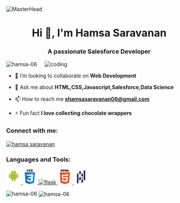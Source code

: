 ![MasterHead](https://360smsapp.com/wp-content/uploads/2018/12/Header-4-thegem-blog-default.png)
<h1 align="center">Hi 👋, I'm Hamsa Saravanan</h1>
<h3 align="center">A passionate Salesforce Developer</h3>
<img align="right" alt="coding" width="400" src="https://miro.medium.com/max/1400/1*qdAW1TjCN57h1lbuuzvchg.gif">

<p align="left"> <img src="https://komarev.com/ghpvc/?username=hamsa-06&label=Profile%20views&color=0e75b6&style=flat" alt="hamsa-06" /> </p>

- 👯 I’m looking to collaborate on **Web Development**

- 💬 Ask me about **HTML,CSS,Javascript,Salesforce,Data Science**

- 📫 How to reach me **shamsasaravanan06@gmail.com**

- ⚡ Fun fact **I love collecting chocolate wrappers**

<h3 align="left">Connect with me:</h3>
<p align="left">
<a href="https://linkedin.com/in/hamsa saravanan" target="blank"><img align="center" src="https://raw.githubusercontent.com/rahuldkjain/github-profile-readme-generator/master/src/images/icons/Social/linked-in-alt.svg" alt="hamsa saravanan" height="30" width="40" /></a>
</p>

<h3 align="left">Languages and Tools:</h3>
<p align="left"> <a href="https://developer.android.com" target="_blank" rel="noreferrer"> <img src="https://raw.githubusercontent.com/devicons/devicon/master/icons/android/android-original-wordmark.svg" alt="android" width="40" height="40"/> </a> <a href="https://www.w3schools.com/css/" target="_blank" rel="noreferrer"> <img src="https://raw.githubusercontent.com/devicons/devicon/master/icons/css3/css3-original-wordmark.svg" alt="css3" width="40" height="40"/> </a> <a href="https://flask.palletsprojects.com/" target="_blank" rel="noreferrer"> <img src="https://www.vectorlogo.zone/logos/pocoo_flask/pocoo_flask-icon.svg" alt="flask" width="40" height="40"/> </a> <a href="https://www.w3.org/html/" target="_blank" rel="noreferrer"> <img src="https://raw.githubusercontent.com/devicons/devicon/master/icons/html5/html5-original-wordmark.svg" alt="html5" width="40" height="40"/> </a> <a href="https://pandas.pydata.org/" target="_blank" rel="noreferrer"> <img src="https://raw.githubusercontent.com/devicons/devicon/2ae2a900d2f041da66e950e4d48052658d850630/icons/pandas/pandas-original.svg" alt="pandas" width="40" height="40"/> </a> </p>

<p><img align="left" src="https://github-readme-stats.vercel.app/api/top-langs?username=hamsa-06&show_icons=true&locale=en&layout=compact" alt="hamsa-06" /></p>

<p>&nbsp;<img align="center" src="https://github-readme-stats.vercel.app/api?username=hamsa-06&show_icons=true&locale=en" alt="hamsa-06" /></p>
